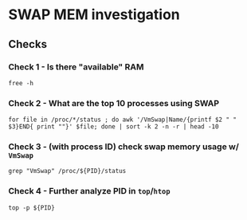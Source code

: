 # SWAP MEM investigation

## Checks
### Check 1 - Is there "available" RAM
```
free -h
```

### Check 2 - What are the top 10 processes using SWAP
```
for file in /proc/*/status ; do awk '/VmSwap|Name/{printf $2 " " $3}END{ print ""}' $file; done | sort -k 2 -n -r | head -10
```

### Check 3 - (with process ID) check swap memory usage w/ `VmSwap`
```
grep "VmSwap" /proc/${PID}/status
```

### Check 4 - Further analyze PID in `top`/`htop`
```
top -p ${PID}
```
